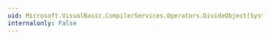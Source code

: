 ```yaml
---
uid: Microsoft.VisualBasic.CompilerServices.Operators.DivideObject(System.Object,System.Object)
internalonly: False
---
```

